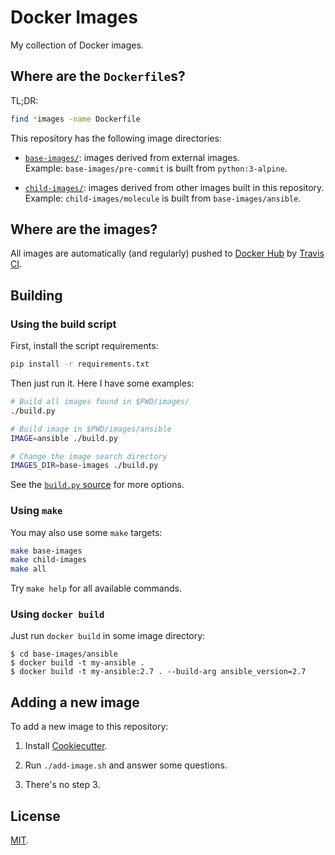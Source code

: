 # Docker Images

My collection of Docker images.

## Where are the `Dockerfile`s?

TL;DR:

```sh
find *images -name Dockerfile
```

This repository has the following image directories:

- [`base-images/`](base-images/): images derived from external images.  
  Example: `base-images/pre-commit` is built from `python:3-alpine`.

- [`child-images/`](child-images/): images derived from other images built in this repository.  
  Example: `child-images/molecule` is built from `base-images/ansible`.

## Where are the images?

All images are automatically (and regularly) pushed to [Docker Hub](https://hub.docker.com/u/flaudisio)
by [Travis CI](https://travis-ci.com/flaudisio/docker-images/builds).

## Building

### Using the build script

First, install the script requirements:

```sh
pip install -r requirements.txt
```

Then just run it. Here I have some examples:

```sh
# Build all images found in $PWD/images/
./build.py

# Build image in $PWD/images/ansible
IMAGE=ansible ./build.py

# Change the image search directory
IMAGES_DIR=base-images ./build.py
```

See the [`build.py` source](build.py) for more options.

### Using `make`

You may also use some `make` targets:

```sh
make base-images
make child-images
make all
```

Try `make help` for all available commands.

### Using `docker build`

Just run `docker build` in some image directory:

```console
$ cd base-images/ansible
$ docker build -t my-ansible .
$ docker build -t my-ansible:2.7 . --build-arg ansible_version=2.7
```

## Adding a new image

To add a new image to this repository:

1. Install [Cookiecutter](https://cookiecutter.readthedocs.io/).

2. Run `./add-image.sh` and answer some questions.

3. There's no step 3.

## License

[MIT](LICENSE).
